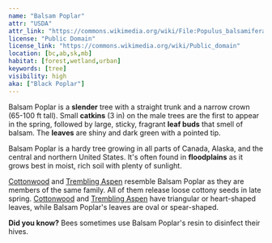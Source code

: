 ```yaml
---
name: "Balsam Poplar"
attr: "USDA"
attr_link: "https://commons.wikimedia.org/wiki/File:Populus_balsamifera.jpg"
license: "Public Domain"
license_link: "https://commons.wikimedia.org/wiki/Public_domain"
location: [bc,ab,sk,mb]
habitat: [forest,wetland,urban]
keywords: [tree]
visibility: high
aka: ["Black Poplar"]
---
```

Balsam Poplar is a **slender** tree with a straight trunk and a narrow crown (65-100 ft tall). Small **catkins** (3 in) on the male trees are the first to appear in the spring, followed by large, sticky, fragrant **leaf buds** that smell of balsam. The **leaves** are shiny and dark green with a pointed tip.

Balsam Poplar is a hardy tree growing in all parts of Canada, Alaska, and the central and northern United States. It's often found in **floodplains** as it grows best in moist, rich soil with plenty of sunlight.

[Cottonwood](/trees/cotton/) and [Trembling Aspen](/trees/tremasp/) resemble Balsam Poplar as they are members of the same family. All of them release loose cottony seeds in late spring. [Cottonwood](/trees/cotton/) and [Trembling Aspen](/trees/tremasp/) have triangular or  heart-shaped leaves, while Balsam Poplar's leaves are oval or spear-shaped.

**Did you know?** Bees sometimes use Balsam Poplar's resin to disinfect their hives.
